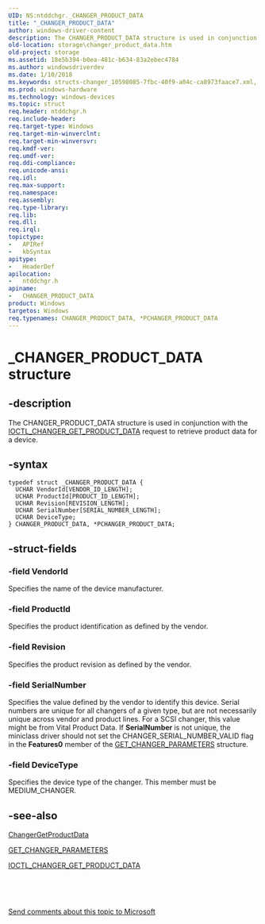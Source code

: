```yaml
---
UID: NS:ntddchgr._CHANGER_PRODUCT_DATA
title: "_CHANGER_PRODUCT_DATA"
author: windows-driver-content
description: The CHANGER_PRODUCT_DATA structure is used in conjunction with the IOCTL_CHANGER_GET_PRODUCT_DATA request to retrieve product data for a device.
old-location: storage\changer_product_data.htm
old-project: storage
ms.assetid: 18e5b394-b0ea-481c-b634-83a2ebec4784
ms.author: windowsdriverdev
ms.date: 1/10/2018
ms.keywords: structs-changer_10598085-7fbc-40f9-a04c-ca8973faace7.xml, CHANGER_PRODUCT_DATA, ntddchgr/PCHANGER_PRODUCT_DATA, PCHANGER_PRODUCT_DATA, PCHANGER_PRODUCT_DATA structure pointer [Storage Devices], ntddchgr/CHANGER_PRODUCT_DATA, storage.changer_product_data, CHANGER_PRODUCT_DATA structure [Storage Devices], _CHANGER_PRODUCT_DATA, *PCHANGER_PRODUCT_DATA
ms.prod: windows-hardware
ms.technology: windows-devices
ms.topic: struct
req.header: ntddchgr.h
req.include-header: 
req.target-type: Windows
req.target-min-winverclnt: 
req.target-min-winversvr: 
req.kmdf-ver: 
req.umdf-ver: 
req.ddi-compliance: 
req.unicode-ansi: 
req.idl: 
req.max-support: 
req.namespace: 
req.assembly: 
req.type-library: 
req.lib: 
req.dll: 
req.irql: 
topictype:
-	APIRef
-	kbSyntax
apitype:
-	HeaderDef
apilocation:
-	ntddchgr.h
apiname:
-	CHANGER_PRODUCT_DATA
product: Windows
targetos: Windows
req.typenames: CHANGER_PRODUCT_DATA, *PCHANGER_PRODUCT_DATA
---
```


# _CHANGER_PRODUCT_DATA structure


## -description


The CHANGER_PRODUCT_DATA structure is used in conjunction with the <a href="..\ntddchgr\ni-ntddchgr-ioctl_changer_get_product_data.md">IOCTL_CHANGER_GET_PRODUCT_DATA</a> request to retrieve product data for a device. 


## -syntax


````
typedef struct _CHANGER_PRODUCT_DATA {
  UCHAR VendorId[VENDOR_ID_LENGTH];
  UCHAR ProductId[PRODUCT_ID_LENGTH];
  UCHAR Revision[REVISION_LENGTH];
  UCHAR SerialNumber[SERIAL_NUMBER_LENGTH];
  UCHAR DeviceType;
} CHANGER_PRODUCT_DATA, *PCHANGER_PRODUCT_DATA;
````


## -struct-fields




### -field VendorId

Specifies the name of the device manufacturer. 


### -field ProductId

Specifies the product identification as defined by the vendor.


### -field Revision

Specifies the product revision as defined by the vendor.


### -field SerialNumber

Specifies the value defined by the vendor to identify this device. Serial numbers are unique for all changers of a given type, but are not necessarily unique across vendor and product lines. For a SCSI changer, this value might be from Vital Product Data. If <b>SerialNumber</b> is not unique, the miniclass driver should not set the CHANGER_SERIAL_NUMBER_VALID flag in the <b>Features0</b> member of the <a href="..\ntddchgr\ns-ntddchgr-_get_changer_parameters.md">GET_CHANGER_PARAMETERS</a> structure. 


### -field DeviceType

Specifies the device type of the changer. This member must be MEDIUM_CHANGER.


## -see-also

<a href="..\mcd\nf-mcd-changergetproductdata.md">ChangerGetProductData</a>

<a href="..\ntddchgr\ns-ntddchgr-_get_changer_parameters.md">GET_CHANGER_PARAMETERS</a>

<a href="..\ntddchgr\ni-ntddchgr-ioctl_changer_get_product_data.md">IOCTL_CHANGER_GET_PRODUCT_DATA</a>

 

 

<a href="mailto:wsddocfb@microsoft.com?subject=Documentation%20feedback [storage\storage]:%20CHANGER_PRODUCT_DATA structure%20 RELEASE:%20(1/10/2018)&amp;body=%0A%0APRIVACY STATEMENT%0A%0AWe use your feedback to improve the documentation. We don't use your email address for any other purpose, and we'll remove your email address from our system after the issue that you're reporting is fixed. While we're working to fix this issue, we might send you an email message to ask for more info. Later, we might also send you an email message to let you know that we've addressed your feedback.%0A%0AFor more info about Microsoft's privacy policy, see http://privacy.microsoft.com/en-us/default.aspx." title="Send comments about this topic to Microsoft">Send comments about this topic to Microsoft</a>

